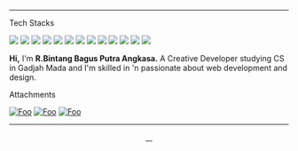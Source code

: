 <div align="center">
    <img src="https://sandboxes-js.now.sh/img/readme/errbint500.gif" alt="" >
</div>

---

Tech Stacks

![](https://img.shields.io/badge/JAVASCRIPT%20-%23323330.svg?&style=flat&logo=javascript&logoColor=F0DB4F) 
![](https://img.shields.io/badge/PHP%20-%23474A8A.svg?&style=flat&logo=php&logoColor=white) 
![](https://img.shields.io/badge/REACT%20-%232DB2D4.svg?&style=flat&logo=react&logoColor=white) 
![](https://img.shields.io/badge/NEXT%20-%23000000.svg?&style=flat&logo=next.js&logoColor=white) 
![](https://img.shields.io/badge/VUE%20-%234FC08D.svg?&style=flat&logo=vue.js&logoColor=white) 
![](https://img.shields.io/badge/FIGMA%20-%23F24E1E.svg?&style=flat&logo=figma&logoColor=white) 
![](https://img.shields.io/badge/NODE%20-%233C873A.svg?&style=flat&logo=node.js&logoColor=white) 
![](https://img.shields.io/badge/ex_EXPRESS%20-%235f5f5f.svg) 
![](https://img.shields.io/badge/LARAVEL%20-%23FB503B.svg?&style=flat&logo=laravel&logoColor=white) 
![](https://img.shields.io/badge/FIREBASE%20-%23FFA611.svg?&style=flat&logo=firebase&logoColor=white) 
![](https://img.shields.io/badge/MONGODB%20-%235Ca75A.svg?&style=flat&logo=mongodb&logoColor=white) 
![](https://img.shields.io/badge/MYSQL%20-%2300758F.svg?&style=flat&logo=mysql&logoColor=white) 
![](https://img.shields.io/badge/et%20cetera...%20-%23fafafa.svg)

**Hi,**
I'm  **R.Bintang Bagus Putra Angkasa.** A Creative Developer studying CS in Gadjah Mada and I'm skilled in 'n passionate about web development and design.



Attachments

[![Foo](https://sandboxes-js.now.sh/img/readme/btn1.svg)](http://errbint.net/)
[![Foo](https://sandboxes-js.now.sh/img/readme/btn2.svg)](https://bit.ly/er-figma) 
[![Foo](https://sandboxes-js.now.sh/img/readme/btn3.svg)](https://drive.google.com/drive/folders/1NrqRHTAxg_E43Q3-bFoplH-FD24TKeV4?usp=sharing)

------

<div align="center">
    <a href="https://instagram.com/errbint">
        <img src="https://sandboxes-js.now.sh/img/readme/instagram.svg" alt="">
    </a>  
    <a href="https://wa.me/628988355006">
        <img src="https://sandboxes-js.now.sh/img/readme/whatsapp.svg" alt="">
    </a>  
    <a href="https://line.me/ti/p/FwXuuM_qrV">
        <img src="https://sandboxes-js.now.sh/img/readme/line.svg" alt="">
    </a>  
    <a href="https://www.linkedin.com/in/r-bintang-bagus-putra-angkasa-41a6b1188">
        <img src="https://sandboxes-js.now.sh/img/readme/linkedin.svg" alt="">
    </a>
</div>
